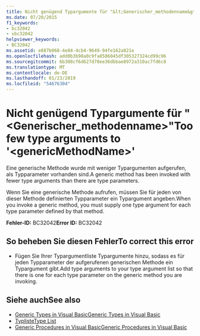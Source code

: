 ```yaml
---
title: Nicht genügend Typargumente für "&lt;Generischer_methodenname&gt;"
ms.date: 07/20/2015
f1_keywords:
- bc32042
- vbc32042
helpviewer_keywords:
- BC32042
ms.assetid: e887b068-4e84-4cb4-9649-94fe162a821e
ms.openlocfilehash: add0b3b98a0c9fa8586045df305327324cd99c96
ms.sourcegitcommit: 6b308cf6d627d78ee36dbbae8972a310ac7fd6c8
ms.translationtype: MT
ms.contentlocale: de-DE
ms.lasthandoff: 01/23/2019
ms.locfileid: "54676304"
---
```

# <a name="too-few-type-arguments-to-ltgenericmethodnamegt"></a><span data-ttu-id="5626c-102">Nicht genügend Typargumente für "&lt;Generischer_methodenname&gt;"</span><span class="sxs-lookup"><span data-stu-id="5626c-102">Too few type arguments to '&lt;genericMethodName&gt;'</span></span>
<span data-ttu-id="5626c-103">Eine generische Methode wurde mit weniger Typargumenten aufgerufen, als Typparameter vorhanden sind.</span><span class="sxs-lookup"><span data-stu-id="5626c-103">A generic method has been invoked with fewer type arguments than there are type parameters.</span></span>  
  
 <span data-ttu-id="5626c-104">Wenn Sie eine generische Methode aufrufen, müssen Sie für jeden von dieser Methode definierten Typparameter ein Typargument angeben.</span><span class="sxs-lookup"><span data-stu-id="5626c-104">When you invoke a generic method, you must supply one type argument for each type parameter defined by that method.</span></span>  
  
 <span data-ttu-id="5626c-105">**Fehler-ID:** BC32042</span><span class="sxs-lookup"><span data-stu-id="5626c-105">**Error ID:** BC32042</span></span>  
  
## <a name="to-correct-this-error"></a><span data-ttu-id="5626c-106">So beheben Sie diesen Fehler</span><span class="sxs-lookup"><span data-stu-id="5626c-106">To correct this error</span></span>  
  
-   <span data-ttu-id="5626c-107">Fügen Sie Ihrer Typargumentliste Typargumente hinzu, sodass es für jeden Typparameter der aufgerufenen generischen Methode ein Typargument gibt.</span><span class="sxs-lookup"><span data-stu-id="5626c-107">Add type arguments to your type argument list so that there is one for each type parameter on the generic method you are invoking.</span></span>  
  
## <a name="see-also"></a><span data-ttu-id="5626c-108">Siehe auch</span><span class="sxs-lookup"><span data-stu-id="5626c-108">See also</span></span>
- [<span data-ttu-id="5626c-109">Generic Types in Visual Basic</span><span class="sxs-lookup"><span data-stu-id="5626c-109">Generic Types in Visual Basic</span></span>](../../visual-basic/programming-guide/language-features/data-types/generic-types.md)
- [<span data-ttu-id="5626c-110">Typliste</span><span class="sxs-lookup"><span data-stu-id="5626c-110">Type List</span></span>](../../visual-basic/language-reference/statements/type-list.md)
- [<span data-ttu-id="5626c-111">Generic Procedures in Visual Basic</span><span class="sxs-lookup"><span data-stu-id="5626c-111">Generic Procedures in Visual Basic</span></span>](../../visual-basic/programming-guide/language-features/data-types/generic-procedures.md)
